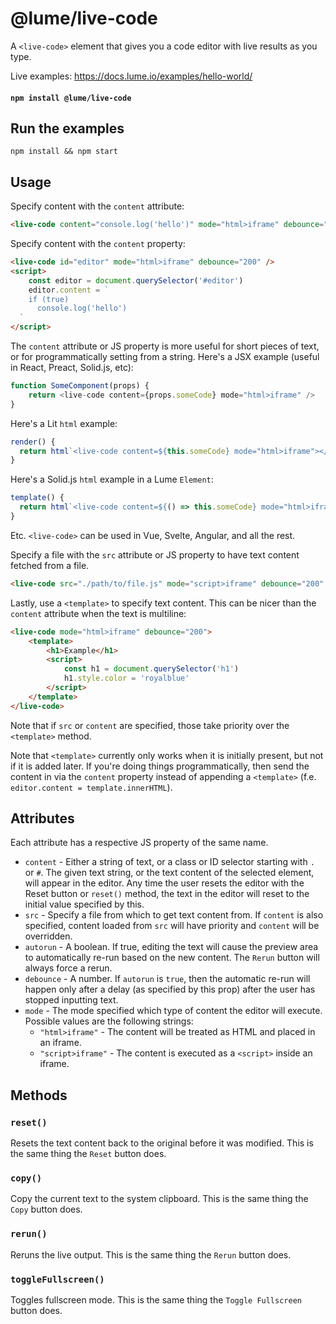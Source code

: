 # @lume/live-code

A `<live-code>` element that gives you a code editor with live results as you type.

Live examples: https://docs.lume.io/examples/hello-world/

#### `npm install @lume/live-code`

## Run the examples

```
npm install && npm start
```

## Usage

Specify content with the `content` attribute:

```html
<live-code content="console.log('hello')" mode="html>iframe" debounce="200" />
```

Specify content with the `content` property:

```html
<live-code id="editor" mode="html>iframe" debounce="200" />
<script>
	const editor = document.querySelector('#editor')
	editor.content = `
    if (true)
      console.log('hello')
  `
</script>
```

The `content` attribute or JS property is more useful for short pieces of text, or
for programmatically setting from a string. Here's a JSX example (useful in
React, Preact, Solid.js, etc):

```js
function SomeComponent(props) {
	return <live-code content={props.someCode} mode="html>iframe" />
}
```

Here's a Lit `html` example:

```js
render() {
  return html`<live-code content=${this.someCode} mode="html>iframe"></live-code>`
}
```

Here's a Solid.js `html` example in a Lume `Element`:

```js
template() {
  return html`<live-code content=${() => this.someCode} mode="html>iframe"></live-code>`
}
```

Etc. `<live-code>` can be used in Vue, Svelte, Angular, and all the rest.

Specify a file with the `src` attribute or JS property to have text content fetched from a file.

```html
<live-code src="./path/to/file.js" mode="script>iframe" debounce="200" />
```

Lastly, use a `<template>` to specify text content. This can be nicer than the
`content` attribute when the text is multiline:

```html
<live-code mode="html>iframe" debounce="200">
	<template>
		<h1>Example</h1>
		<script>
			const h1 = document.querySelector('h1')
			h1.style.color = 'royalblue'
		</script>
	</template>
</live-code>
```

Note that if `src` or `content` are specified, those take priority over the
`<template>` method.

Note that `<template>` currently only works when it is initially present, but
not if it is added later. If you're doing things programmatically, then send the
content in via the `content` property instead of appending a `<template>` (f.e.
`editor.content = template.innerHTML`).

## Attributes

Each attribute has a respective JS property of the same name.

- `content` - Either a string of text, or a class or ID selector starting with
  `.` or `#`. The given text string, or the text content of the selected element,
  will appear in the editor. Any time the user resets the editor with the Reset
  button or `reset()` method, the text in the editor will reset to the initial
  value specified by this.
- `src` - Specify a file from which to get text content from. If `content` is
  also specified, content loaded from `src` will have priority and `content` will
  be overridden.
- `autorun` - A boolean. If true, editing the text will cause the preview area
  to automatically re-run based on the new content. The `Rerun` button will always force a
  rerun.
- `debounce` - A number. If `autorun` is `true`, then the automatic re-run will
  happen only after a delay (as specified by this prop) after the user has stopped
  inputting text.
- `mode` - The mode specified which type of content the editor will execute.
  Possible values are the following strings:
  - `"html>iframe"` - The content will be treated as HTML and placed in an iframe.
  - `"script>iframe"` - The content is executed as a `<script>` inside an iframe.

## Methods

### `reset()`

Resets the text content back to the original before it was modified. This is the same thing the `Reset` button does.

### `copy()`

Copy the current text to the system clipboard. This is the same thing the `Copy` button does.

### `rerun()`

Reruns the live output. This is the same thing the `Rerun` button does.

### `toggleFullscreen()`

Toggles fullscreen mode. This is the same thing the `Toggle Fullscreen` button does.
